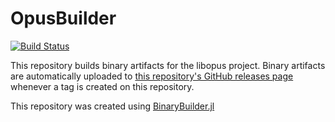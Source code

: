# OpusBuilder

[![Build Status](https://travis-ci.org/SimonDanisch/OpusBuilder.svg?branch=master)](https://travis-ci.org/SimonDanisch/OpusBuilder)

This repository builds binary artifacts for the libopus project. Binary artifacts are automatically uploaded to
[this repository's GitHub releases page](https://github.com/SimonDanisch/OpusBuilder/releases) whenever a tag is created
on this repository.

This repository was created using [BinaryBuilder.jl](https://github.com/JuliaPackaging/BinaryBuilder.jl)
